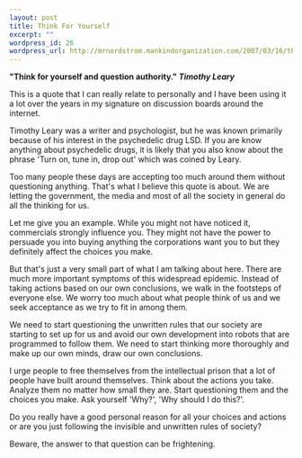 ```yaml
--- 
layout: post
title: Think For Yourself
excerpt: ""
wordpress_id: 26
wordpress_url: http://mrnordstrom.mankindorganization.com/2007/03/16/think-for-yourself/
---
```

<strong>"Think for yourself and question authority."
<em>Timothy Leary</em></strong>

This is a quote that I can really relate to personally and I have been using it a lot over the years in my signature on discussion boards around the internet.

Timothy Leary was a writer and psychologist, but he was known primarily because of his interest in the psychedelic drug LSD. If you are know anything about psychedelic drugs, it is likely that you also know about the phrase 'Turn on, tune in, drop out' which was coined by Leary.

Too many people these days are accepting too much around them without questioning anything. That's what I believe this quote is about. We are letting the government, the media and most of all the society in general do all the thinking for us.

Let me give you an example. While you might not have noticed it, commercials strongly influence you. They might not have the power to persuade you into buying anything the corporations want you to but they definitely affect the choices you make.

But that's just a very small part of what I am talking about here. There are much more important symptoms of this widespread epidemic. Instead of taking actions based on our own conclusions, we walk in the footsteps of everyone else. We worry too much about what people think of us and we seek acceptance as we try to fit in among them.

We need to start questioning the unwritten rules that our society are starting to set up for us and avoid our own development into robots that are programmed to follow them. We need to start thinking more thoroughly and make up our own minds, draw our own conclusions.

I urge people to free themselves from the intellectual prison that a lot of people have built around themselves. Think about the actions you take. Analyze them no matter how small they are. Start questioning them and the choices you make. Ask yourself 'Why?', 'Why should I do this?'.

Do you really have a good personal reason for all your choices and actions or are you just following the invisible and unwritten rules of society?

Beware, the answer to that question can be frightening.
